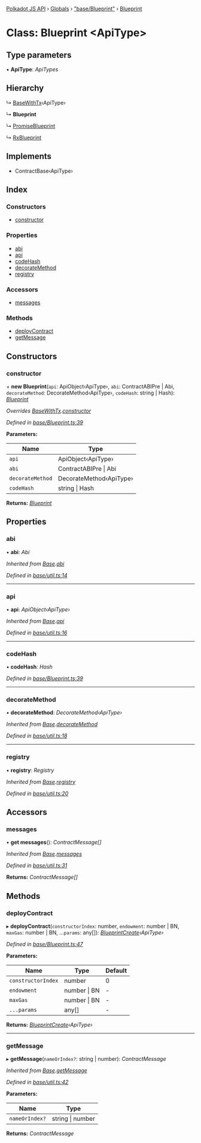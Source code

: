 [Polkadot JS API](../README.md) › [Globals](../globals.md) › ["base/Blueprint"](../modules/_base_blueprint_.md) › [Blueprint](_base_blueprint_.blueprint.md)

# Class: Blueprint <**ApiType**>

## Type parameters

▪ **ApiType**: *ApiTypes*

## Hierarchy

  ↳ [BaseWithTx](_base_util_.basewithtx.md)‹ApiType›

  ↳ **Blueprint**

  ↳ [PromiseBlueprint](_promise_promiseblueprint_.promiseblueprint.md)

  ↳ [RxBlueprint](_rx_rxblueprint_.rxblueprint.md)

## Implements

* ContractBase‹ApiType›

## Index

### Constructors

* [constructor](_base_blueprint_.blueprint.md#constructor)

### Properties

* [abi](_base_blueprint_.blueprint.md#abi)
* [api](_base_blueprint_.blueprint.md#api)
* [codeHash](_base_blueprint_.blueprint.md#codehash)
* [decorateMethod](_base_blueprint_.blueprint.md#decoratemethod)
* [registry](_base_blueprint_.blueprint.md#registry)

### Accessors

* [messages](_base_blueprint_.blueprint.md#messages)

### Methods

* [deployContract](_base_blueprint_.blueprint.md#deploycontract)
* [getMessage](_base_blueprint_.blueprint.md#getmessage)

## Constructors

###  constructor

\+ **new Blueprint**(`api`: ApiObject‹ApiType›, `abi`: ContractABIPre | Abi, `decorateMethod`: DecorateMethod‹ApiType›, `codeHash`: string | Hash): *[Blueprint](_base_blueprint_.blueprint.md)*

*Overrides [BaseWithTx](_base_util_.basewithtx.md).[constructor](_base_util_.basewithtx.md#constructor)*

*Defined in [base/Blueprint.ts:39](https://github.com/polkadot-js/api/blob/2a5c5ce3fe/packages/api-contract/src/base/Blueprint.ts#L39)*

**Parameters:**

Name | Type |
------ | ------ |
`api` | ApiObject‹ApiType› |
`abi` | ContractABIPre &#124; Abi |
`decorateMethod` | DecorateMethod‹ApiType› |
`codeHash` | string &#124; Hash |

**Returns:** *[Blueprint](_base_blueprint_.blueprint.md)*

## Properties

###  abi

• **abi**: *Abi*

*Inherited from [Base](_base_util_.base.md).[abi](_base_util_.base.md#abi)*

*Defined in [base/util.ts:14](https://github.com/polkadot-js/api/blob/2a5c5ce3fe/packages/api-contract/src/base/util.ts#L14)*

___

###  api

• **api**: *ApiObject‹ApiType›*

*Inherited from [Base](_base_util_.base.md).[api](_base_util_.base.md#api)*

*Defined in [base/util.ts:16](https://github.com/polkadot-js/api/blob/2a5c5ce3fe/packages/api-contract/src/base/util.ts#L16)*

___

###  codeHash

• **codeHash**: *Hash*

*Defined in [base/Blueprint.ts:39](https://github.com/polkadot-js/api/blob/2a5c5ce3fe/packages/api-contract/src/base/Blueprint.ts#L39)*

___

###  decorateMethod

• **decorateMethod**: *DecorateMethod‹ApiType›*

*Inherited from [Base](_base_util_.base.md).[decorateMethod](_base_util_.base.md#decoratemethod)*

*Defined in [base/util.ts:18](https://github.com/polkadot-js/api/blob/2a5c5ce3fe/packages/api-contract/src/base/util.ts#L18)*

___

###  registry

• **registry**: *Registry*

*Inherited from [Base](_base_util_.base.md).[registry](_base_util_.base.md#registry)*

*Defined in [base/util.ts:20](https://github.com/polkadot-js/api/blob/2a5c5ce3fe/packages/api-contract/src/base/util.ts#L20)*

## Accessors

###  messages

• **get messages**(): *ContractMessage[]*

*Inherited from [Base](_base_util_.base.md).[messages](_base_util_.base.md#messages)*

*Defined in [base/util.ts:31](https://github.com/polkadot-js/api/blob/2a5c5ce3fe/packages/api-contract/src/base/util.ts#L31)*

**Returns:** *ContractMessage[]*

## Methods

###  deployContract

▸ **deployContract**(`constructorIndex`: number, `endowment`: number | BN, `maxGas`: number | BN, ...`params`: any[]): *[BlueprintCreate](../interfaces/_base_blueprint_.blueprintcreate.md)‹ApiType›*

*Defined in [base/Blueprint.ts:47](https://github.com/polkadot-js/api/blob/2a5c5ce3fe/packages/api-contract/src/base/Blueprint.ts#L47)*

**Parameters:**

Name | Type | Default |
------ | ------ | ------ |
`constructorIndex` | number | 0 |
`endowment` | number &#124; BN | - |
`maxGas` | number &#124; BN | - |
`...params` | any[] | - |

**Returns:** *[BlueprintCreate](../interfaces/_base_blueprint_.blueprintcreate.md)‹ApiType›*

___

###  getMessage

▸ **getMessage**(`nameOrIndex?`: string | number): *ContractMessage*

*Inherited from [Base](_base_util_.base.md).[getMessage](_base_util_.base.md#getmessage)*

*Defined in [base/util.ts:42](https://github.com/polkadot-js/api/blob/2a5c5ce3fe/packages/api-contract/src/base/util.ts#L42)*

**Parameters:**

Name | Type |
------ | ------ |
`nameOrIndex?` | string &#124; number |

**Returns:** *ContractMessage*
